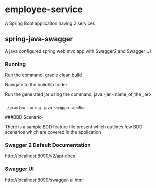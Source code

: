 # employee-service
A Spring Boot applicaiton having 2 services

## spring-java-swagger

A java configured spring web mvc app with Swagger2 and Swagger UI

### Running

Run the command, gradle clean build

Navigate to the build/lib folder

Run the generated jar using the command, java -jar <name_of_the_jar>

```

./gradlew spring-java-swagger:appRun

```

###BBD Scenario

There is a sample BDD feature file present which outlines few BDD scenarios which are covered in the application

### Swagger 2 Default Documentation
http://localhost:8090/v2/api-docs

### Swagger UI
http://localhost:8090/swagger-ui.html
